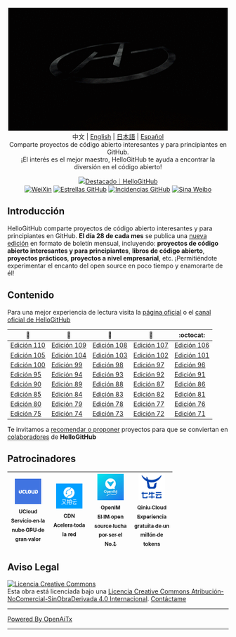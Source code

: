 <p align="center">
  <img src="https://raw.githubusercontent.com/521xueweihan/img_logo/master/logo/readme.gif"/>
  <br>中文 | <a href="README_en.md">English</a> | <a href="README_ja.md">日本語</a> | <a href="README_es.md">Español</a>
  <br>Comparte proyectos de código abierto interesantes y para principiantes en GitHub.
  <br>¡El interés es el mejor maestro, HelloGitHub te ayuda a encontrar la diversión en el código abierto!
</p>

<p align="center">
  <a href="https://hellogithub.com/repository/d4aae58ddbf34f0799bf3e8f965e0d70" target="_blank"><img src="https://abroad.hellogithub.com/v1/widgets/recommend.svg?rid=d4aae58ddbf34f0799bf3e8f965e0d70&claim_uid=8MKvZoxaWt" alt="Destacado｜HelloGitHub" style="width: 250px; height: 54px;" width="250" height="54" /></a><br>
  <a href="https://raw.githubusercontent.com/521xueweihan/img_logo/master/logo/weixin.png"><img src="https://img.shields.io/badge/Talk-%E5%BE%AE%E4%BF%A1%E7%BE%A4-brightgreen.svg?style=popout-square" alt="WeiXin"></a>
  <a href="https://github.com/521xueweihan/HelloGitHub/stargazers"><img src="https://img.shields.io/github/stars/521xueweihan/HelloGitHub.svg?style=popout-square" alt="Estrellas GitHub"></a>
  <a href="https://github.com/521xueweihan/HelloGitHub/issues"><img src="https://img.shields.io/github/issues/521xueweihan/HelloGitHub.svg?style=popout-square" alt="Incidencias GitHub"></a>
    <a href="https://weibo.com/hellogithub"><img src="https://img.shields.io/badge/%E6%96%B0%E6%B5%AA-Weibo-red.svg?style=popout-square" alt="Sina Weibo"></a>
</p>

## Introducción

HelloGitHub comparte proyectos de código abierto interesantes y para principiantes en GitHub. **El día 28 de cada mes** se publica una [nueva edición](https://mp.weixin.qq.com/mp/appmsgalbum?__biz=MzA5MzYyNzQ0MQ==&action=getalbum&album_id=1331197538447310849#wechat_redirect) en formato de boletín mensual, incluyendo: **proyectos de código abierto interesantes y para principiantes**, **libros de código abierto**, **proyectos prácticos**, **proyectos a nivel empresarial**, etc. ¡Permitiéndote experimentar el encanto del open source en poco tiempo y enamorarte de él!

## Contenido
Para una mejor experiencia de lectura visita la [página oficial](https://hellogithub.com/) o el [canal oficial de HelloGitHub](https://cdn.jsdelivr.net/gh/521xueweihan/img_logo@main/logo/weixin.png)

| :card_index: | :jack_o_lantern: | :beer: | :fish_cake: | :octocat: |
| ------- | ----- | ------------ | ------ | --------- |
| [Edición 110](/content/HelloGitHub110.md) | [Edición 109](/content/HelloGitHub109.md) | [Edición 108](/content/HelloGitHub108.md) | [Edición 107](/content/HelloGitHub107.md) | [Edición 106](/content/HelloGitHub106.md) |
| [Edición 105](/content/HelloGitHub105.md) | [Edición 104](/content/HelloGitHub104.md) | [Edición 103](/content/HelloGitHub103.md) | [Edición 102](/content/HelloGitHub102.md) | [Edición 101](/content/HelloGitHub101.md) |
| [Edición 100](/content/HelloGitHub100.md) | [Edición 99](/content/HelloGitHub99.md) | [Edición 98](/content/HelloGitHub98.md) | [Edición 97](/content/HelloGitHub97.md) | [Edición 96](/content/HelloGitHub96.md) |
| [Edición 95](/content/HelloGitHub95.md) | [Edición 94](/content/HelloGitHub94.md) | [Edición 93](/content/HelloGitHub93.md) | [Edición 92](/content/HelloGitHub92.md) | [Edición 91](/content/HelloGitHub91.md) |
| [Edición 90](/content/HelloGitHub90.md) | [Edición 89](/content/HelloGitHub89.md) | [Edición 88](/content/HelloGitHub88.md) | [Edición 87](/content/HelloGitHub87.md) | [Edición 86](/content/HelloGitHub86.md) |
| [Edición 85](/content/HelloGitHub85.md) | [Edición 84](/content/HelloGitHub84.md) | [Edición 83](/content/HelloGitHub83.md) | [Edición 82](/content/HelloGitHub82.md) | [Edición 81](/content/HelloGitHub81.md) |
| [Edición 80](/content/HelloGitHub80.md) | [Edición 79](/content/HelloGitHub79.md) | [Edición 78](/content/HelloGitHub78.md) | [Edición 77](/content/HelloGitHub77.md) | [Edición 76](/content/HelloGitHub76.md) |
| [Edición 75](/content/HelloGitHub75.md) | [Edición 74](/content/HelloGitHub74.md) | [Edición 73](/content/HelloGitHub73.md) | [Edición 72](/content/HelloGitHub72.md) | [Edición 71](/content/HelloGitHub71.md) |


Te invitamos a [recomendar o proponer](https://hellogithub.com/periodical) proyectos para que se conviertan en [colaboradores](https://github.com/521xueweihan/HelloGitHub/blob/master/content/contributors.md) de **HelloGitHub**

## Patrocinadores


<table>
  <thead>
    <tr>
      <th align="center" style="width: 80px;">
        <a href="https://www.compshare.cn/?utm_term=logo&utm_campaign=hellogithub&utm_source=otherdsp&utm_medium=display&ytag=logo_hellogithub_otherdsp_display">          <img src="https://raw.githubusercontent.com/521xueweihan/img_logo/master/logo/ucloud.png" width="60px"><br>
          <sub>UCloud</sub><br>
          <sub>Servicio en la nube GPU de gran valor</sub>
        </a>
      </th>
      <th align="center" style="width: 80px;">
        <a href="https://www.upyun.com/?from=hellogithub">
          <img src="https://raw.githubusercontent.com/521xueweihan/img_logo/master/logo/upyun.png" width="60px"><br>
          <sub>CDN</sub><br>
          <sub>Acelera toda la red</sub>
        </a>
      </th>
      <th align="center" style="width: 80px;">
        <a href="https://github.com/OpenIMSDK/Open-IM-Server">
          <img src="https://raw.githubusercontent.com/521xueweihan/img_logo/master/logo/im.png" width="60px"><br>
          <sub>OpenIM</sub><br>
          <sub>El IM open source lucha por ser el No.1</sub>
        </a>
      </th>
      <th align="center" style="width: 80px;">
        <a href="https://www.qiniu.com/?utm_source=hello">
          <img src="https://raw.githubusercontent.com/521xueweihan/img_logo/master/logo/qiniu.jpg" width="60px"><br>
          <sub>Qiniu Cloud</sub><br>
          <sub>Experiencia gratuita de un millón de tokens</sub>
        </a>
      </th>
    </tr>
  </thead>
</table>


## Aviso Legal

<a rel="license" href="https://creativecommons.org/licenses/by-nc-nd/4.0/deed.zh"><img alt="Licencia Creative Commons" style="border-width: 0" src="https://licensebuttons.net/l/by-nc-nd/4.0/88x31.png"></a><br>Esta obra está licenciada bajo una <a rel="license" href="https://creativecommons.org/licenses/by-nc-nd/4.0/deed.zh">Licencia Creative Commons Atribución-NoComercial-SinObraDerivada 4.0 Internacional</a>. <a href="mailto:595666367@qq.com">Contáctame</a>


---


[Powered By OpenAiTx](https://github.com/OpenAiTx/OpenAiTx)


---